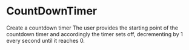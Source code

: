 # CountDownTimer
Create a countdown timer  The user provides the starting point of the countdown timer and accordingly the timer sets off, decrementing by 1 every second until it reaches 0. 
